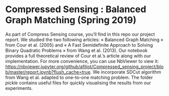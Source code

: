 # Compressed Sensing : Balanced Graph Matching (Spring 2019)

As part of Compress Sensing course, you’ll find in this repo our project report. We studied the two following articles: « Balanced Graph Matching » from Cour et al. (2005) and « A Fast Semidefinite Approach to Solving Binary Quadratic Problems » from Wang et al. (2013). Our notebook provides a full theoretical review of Cour et al.’s article along with our implementation. For more convenience, you can use NbViewer to view it: https://nbviewer.jupyter.org/github/afiliot/Compressed_sensing_project/blob/master/report.ipynb?flush_cache=true. We incorporate SDCut algorithm from Wang et al. adapted to one-to-one matching problem. The folder *pickle* contains useful files for quickly visualising the results from our experiments.
